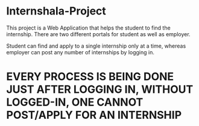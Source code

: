 # Internshala-Project

This project is a Web Application that helps the student to find the internship. There are two different portals for student as well as employer.

Student can find and apply to a single internship only at a time, whereas employer can post any number of internships by logging in.
# EVERY PROCESS IS BEING DONE JUST AFTER LOGGING IN, WITHOUT LOGGED-IN, ONE CANNOT POST/APPLY FOR AN INTERNSHIP
